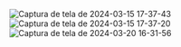 ![Captura de tela de 2024-03-15 17-37-43](https://github.com/HenriqueArgolo/Music-player/assets/79125655/9510c0f7-a906-4c54-9154-b2a1dcdb9d46)
![Captura de tela de 2024-03-15 17-37-20](https://github.com/HenriqueArgolo/Music-player/assets/79125655/58244986-c21c-460f-86bf-9588b1523023)
![Captura de tela de 2024-03-20 16-31-56](https://github.com/HenriqueArgolo/Music-player/assets/79125655/6bc6c374-0b13-4489-a506-af2d88cbdb2e)
